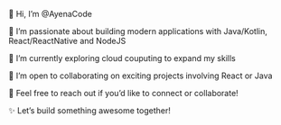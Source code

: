 👋 Hi, I’m @AyenaCode

👀 I’m passionate about building modern applications with Java/Kotlin, React/ReactNative and NodeJS

🌱 I’m currently exploring cloud couputing to expand my skills

💼 I’m open to collaborating on exciting projects involving React or Java

💬 Feel free to reach out if you’d like to connect or collaborate!

✨ Let’s build something awesome together!
